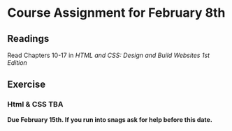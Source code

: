 # Course Assignment for February 8th

## Readings

Read Chapters 10-17 in *HTML and CSS: Design and Build Websites 1st Edition*

## Exercise

### Html & CSS TBA
**Due February 15th. If you run into snags ask for help before this date.**
